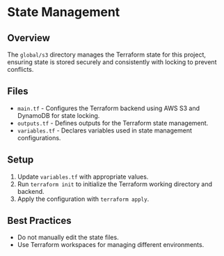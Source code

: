 # State Management

## Overview
The `global/s3` directory manages the Terraform state for this project, ensuring state is stored securely and consistently with locking to prevent conflicts.

## Files
- `main.tf` - Configures the Terraform backend using AWS S3 and DynamoDB for state locking.
- `outputs.tf` - Defines outputs for the Terraform state management.
- `variables.tf` - Declares variables used in state management configurations.

## Setup
1. Update `variables.tf` with appropriate values.
2. Run `terraform init` to initialize the Terraform working directory and backend.
3. Apply the configuration with `terraform apply`.

## Best Practices
- Do not manually edit the state files.
- Use Terraform workspaces for managing different environments.
